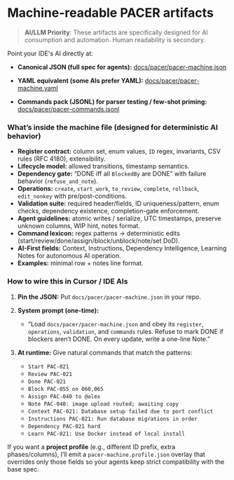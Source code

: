 # **Machine-readable PACER artifacts** 

> **AI/LLM Priority**: These artifacts are specifically designed for AI consumption and automation. Human readability is secondary.

Point your IDE's AI directly at:

* **Canonical JSON (full spec for agents):**
  [docs/pacer/pacer-machine.json](docs/pacer//pacer-machine.json)

* **YAML equivalent (some AIs prefer YAML):**
  [docs/pacer/pacer-machine.yaml](docs/pacer/pacer-machine.yaml)

* **Commands pack (JSONL) for parser testing / few-shot priming:**
  [docs/pacer/pacer-commands.jsonl](docs/pacer/pacer-commands.jsonl)

### What’s inside the machine file (designed for deterministic AI behavior)

* **Register contract:** column set, enum values, `ID` regex, invariants, CSV rules (RFC 4180), extensibility.
* **Lifecycle model:** allowed transitions, timestamp semantics.
* **Dependency gate:** “DONE iff all `BlockedBy` are DONE” with failure behavior (`refuse_and_note`).
* **Operations:** `create`, `start_work`, `to_review`, `complete`, `rollback`, `edit_nonkey` with pre/post-conditions.
* **Validation suite:** required header/fields, ID uniqueness/pattern, enum checks, dependency existence, completion-gate enforcement.
* **Agent guidelines:** atomic writes / serialize, UTC timestamps, preserve unknown columns, WIP hint, notes format.
* **Command lexicon:** regex patterns → deterministic edits (start/review/done/assign/block/unblock/note/set DoD).
* **AI-First fields:** Context, Instructions, Dependency Intelligence, Learning Notes for autonomous AI operation.
* **Examples:** minimal row + notes line format.

### How to wire this in Cursor / IDE AIs

1. **Pin the JSON:** Put `docs/pacer/pacer-machine.json` in your repo.
2. **System prompt (one-time):**

   * “Load `docs/pacer/pacer-machine.json` and obey its `register`, `operations`, `validation`, and `commands` rules. Refuse to mark DONE if blockers aren’t DONE. On every update, write a one-line Note.”
3. **At runtime:** Give natural commands that match the patterns:

   * `Start PAC-021`
   * `Review PAC-021`
   * `Done PAC-021`
   * `Block PAC-055 on 060,065`
   * `Assign PAC-040 to @alex`
   * `Note PAC-040: image upload routed; awaiting copy`
   * `Context PAC-021: Database setup failed due to port conflict`
   * `Instructions PAC-021: Run database migrations in order`
   * `Dependency PAC-021 hard`
   * `Learn PAC-021: Use Docker instead of local install`

If you want a **project profile** (e.g., different ID prefix, extra phases/columns), I’ll emit a `pacer-machine.profile.json` overlay that overrides only those fields so your agents keep strict compatibility with the base spec.

